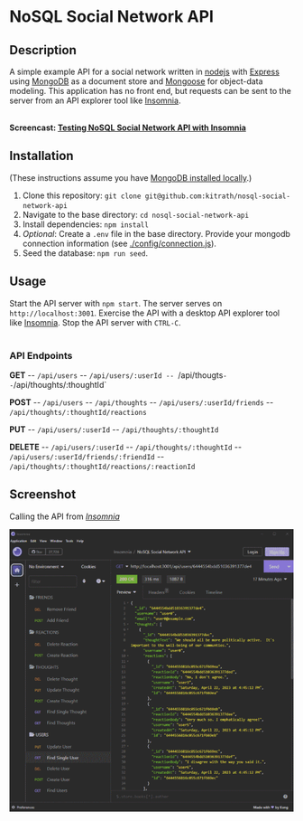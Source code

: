 # NoSQL Social Network API

## Description
A simple example API for a social network written in [nodejs](https://nodejs.org/en) with [Express](https://expressjs.com/) using [MongoDB](https://www.mongodb.com/) as a document store and [Mongoose](https://www.mongoosejs.com/) for object-data modeling.  This application has no front end, but requests can be sent to the server from an API explorer tool like [Insomnia](https://insomnia.rest/).<br><br>

**Screencast: [Testing NoSQL Social Network API with Insomnia](https://watch.screencastify.com/v/Ca2mcITD9J2NMbRaGfbh)**

## Installation
(These instructions assume you have [MongoDB installed locally](https://www.mongodb.com/docs/manual/installation/).)
1. Clone this repository: `git clone git@github.com:kitrath/nosql-social-network-api`
2. Navigate to the base directory: `cd nosql-social-network-api`
3. Install dependencies: `npm install`
4. *Optional*: Create a `.env` file in the base directory.  Provide your mongodb connection information (see [./config/connection.js](config/connection.js)).
5. Seed the database: `npm run seed`.

## Usage
Start the API server with `npm start`. The server serves on `http://localhost:3001`. Exercise the API with a desktop API explorer tool like [Insomnia](https://insomnia.rest/). Stop the API server with `CTRL-C`.<br><br>

### API Endpoints

**GET**
-- `/api/users`
-- `/api/users/:userId
-- `/api/thougts`
-- `/api/thoughts/:thoughtId`

**POST**
-- `/api/users`
-- `/api/thoughts`
-- `/api/users/:userId/friends`
-- `/api/thoughts/:thoughtId/reactions`

**PUT**
-- `/api/users/:userId`
-- `/api/thoughts/:thoughtId`

**DELETE**
-- `/api/users/:userId`
-- `/api/thoughts/:thoughtId`
-- `/api/users/:userId/friends/:friendId`
-- `/api/thoughts/:thoughtId/reactions/:reactionId`   

## Screenshot
Calling the API from *[Insomnia](https://insomnia.rest/)*
<p align="center"><img src="./screen.png" width="600px" /></p>
